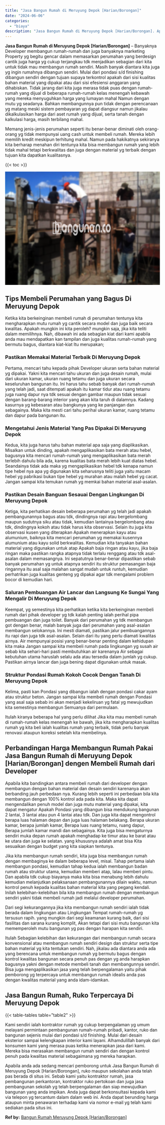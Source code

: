 ```yaml
---
title: "Jasa Bangun Rumah di Meruyung Depok [Harian/Borongan]"
date: "2024-06-06"
categories: 
  - "biaya"
description: "Jasa Bangun Rumah di Meruyung Depok [Harian/Borongan]. Apabila anda ada sedang mencari pemborong untuk Jasa Bangun Rumah di Meruyung Depok [Harian/Borongan..."
---
```


**Jasa Bangun Rumah di Meruyung Depok \[Harian/Borongan\]** – Banyaknya Developer membangun rumah-rumah dan juga banyaknya marketing Property yg begitu gencar dalam memasarkan perumahan yang berdesign cantik juga harga yg cukup terjangkau tdk menjadikan sebagian dari kita untuk tidak mau membangun rumah sendiri. Masih banyak diantara kita juga yg ingin rumahnya dibangun sendiri. Mulai dari pondasi s/d finishing dibangun sendiri dengan tujuan supaya terkontrol apakah dari sisi kualitas bahan material yang dipakai atau dari sisi efesiensi anggaran yang dihabiskan. Tidak jarang dari kita juga merasa tidak puas dengan rumah-rumah yang dijual di beberapa rumah-rumah kelas menengah kebawah yang mereka menyuguhkan harga yang lumayan mahal Namun dengan mutu yg seadanya. Bahkan membangunnya pun tidak dengan perencanaan yg matang meski sistem pembayaran yg dapat diangsur namun jikalau dikalkulasikan harga dari aset rumah yang dijual, serta tanah dengan kalkulasi harga, masih terbilang mahal.

Memang jenis-jenis perumahan seperti itu benar-benar diminati oleh orang-orang yg tidak mempunyai uang cash untuk membeli rumah. Mereka lebih memilih kredit meskipun terhitung mahal. Namun pada hakikatnya sekiranya kita berharap menahan diri tentunya kita bisa membangun rumah yang lebih tidak mahal tetapi berkwalitas dan juga dengan material yg terbaik dengan tujuan kita dapatkan kualitasnya.

{{< toc >}}

![Jasa Bangun Rumah di Meruyung Depok [Harian/Borongan]](/images/borong-bangunan-42.png)

## Tips Membeli Perumahan yang Bagus Di Meruyung Depok

Ketika kita berkeinginan membeli rumah di perumahan tentunya kita mengharapkan mutu rumah yg cantik secara model dan juga baik secara kwalitas. Apakah mungkin ini kita peroleh? mungkin saja, jika kita teliti dalam memilihnya. Nah, dibawah ini ada sebagian kiat dari kami apabila anda mau mendapatkan kan tampilan dan juga kualitas rumah-rumah yang bermutu bagus, diantara kiat-kiat Itu merupakan;

### Pastikan Memakai Material Terbaik Di Meruyung Depok

Pertama, mencari tahu kepada pihak Developer ukuran serta bahan material yg dipakai. Yakni kita mencari tahu ukuran dan juga desain rumah, mulai dari ukuran kamar, ukuran ruang tetamu dan juga ukuran secara keseluruhan bangunan itu. Ini harus tahu sebab banyak dari rumah-rumah yang telah jadi, saat ditempati apakah itu kamar tidur atau ruang tetamu juga ruang dapur nya tdk sesuai dengan gambar maupun tidak sesuai dengan barang-barang interior yang akan kita taruh di dalamnya. Kadang kasurnya yg kebesaran atau bangkunya yang ke panjangan dan sebagainya. Maka kita mesti cari tahu perihal ukuran kamar, ruang tetamu dan dapur pada bangunan itu.

### Mengetahui Jenis Material Yang Pas Dipakai Di Meruyung Depok

Kedua, kita juga harus tahu bahan material apa saja yang diaplikasikan. Misalkan untuk dinding, apakah mengaplikasikan bata merah atau hebel, bagusnya kita mencari rumah-rumah yang mengaplikasikan bata merah terlebih dahulu bila ada, karena kualitas bata merah lebih kuat diatas hebel. Seandainya tidak ada maka yg mengaplikasikan hebel tdk kenapa namun tipe hebel nya apa yg digunakan kita seharusnya teliti juga yaitu macam hebel yg pabrikasi bukan tipe hebel yg murahan atau malah hebel yg cacat. Jangan sampai kita temukan rumah yg memkai bahan material asal-asalan.

### Pastikan Desain Banguan Sesauai Dengan Lingkungan Di Meruyung Depok

Ketiga, kita perhatikan desain beberapa perumahan yg telah jadi apakah pembangunannya bagus atau tdk, dindingnya rapi atau bergelombang maupun sudutnya siku atau tidak, kemudian lantainya bergelombang atau tdk, dindingnya kokoh atau tidak harus kita observasi. Selain itu juga kita observasi kusen yang diterapkan Apakah menerapkan kayu atau alumunium, baiknya kita mencari perumahan yg memakai kusennya alumunium atau kayu solid berkwalitas. Kemudian kita tanyakan bahan material yang digunakan untuk atap Apakah baja ringan atau kayu, jika baja ringan maka pastikan rangka atapnya tidak terlalu renggang atau tdk asal-asalan dalam memasangnya. Ini sepatutnya benar-benar dipastikan sebab banyak perumahan yg untuk atapnya sendiri itu struktur pemasangan baja ringannya itu asal saja malahan sangat mudah untuk runtuh, kemudian perhatrikan juga kualitas genteng yg dipakai agar tdk mengalami problem bocor di kemudian hari.

### Saluran Pembuangan Air Lancar dan Langsung Ke Sungai Yang Mengalir Di Meruyung Depok

Keempat, yg semestinya kita perhatikan ketika kita berkeinginan membeli rumah dari pihak developer yg tdk kalah penting ialah perihal pipa pembuangan dan juga toilet. Banyak dari perumahan yg tdk membangun got dengan benar, malah banyak juga dari perumahan yang asal-asalan membangun selokannya. Ini mesti diamati, pastikan jalur pembuangannya itu rapi dan juga tdk asal-asalan. Selain dari itu yang perlu diamati kwalitas airnya. Air mempunyai posisi yang benar-benar penting dalam kehidupan kita maka Jangan sampai kita membeli rumah pada lingkungan yg susah air sebab kita sehari-hari pasti membutuhkan air karenanya Air sebagai kebutuhan utama haruslah selalu ada atau tersedia dalam jumlah yg cukup. Pastikan airnya lancar dan juga bening dapat digunakan untuk masak.

### Struktur Pondasi Rumah Kokoh Cocok Dengan Tanah Di Meruyung Depok

Kelima, pasti kan Pondasi yang dibangun ialah dengan pondasi cakar ayam atau struktur beton. Jangan sampai kita membeli rumah dengan Pondasi yang asal saja sebab ini akan menjadi kekeliruan yg fatal yg mewujudkan kita semestinya membangun Semuanya dari permulaan.

Itulah kiranya beberapa hal yang perlu dilihat Jika kita mau membeli rumah di rumah-rumah kelas menengah ke bawah, jika kita mengharapkan kualitas rumah yg kita beli ialah kualitas rumah yang terbaik, tidak perlu banyak renovasi ataupun koreksi setelah kita membelinya.

## Perbandingan Harga Membangun Rumah Pakai Jasa Bangun Rumah di Meruyung Depok \[Harian/Borongan\] dengen Membeli Rumah dari Developer

Apabila kita bandingkan antara membeli rumah dari developer dengan membangun dengan bahan material dan desain sendiri karenanya akan berbanding jauh perbedaan nya. Kurang lebih seperti ini perbedaan bila kita membangun dengan 100% kontrol ada pada kita. Maka kita dapat mengendalikan penuh model dan juga mutu material yang dipakai, kita dapat mengatur Apakah Pondasi yang dibangun bisa mendukung bangunan 2 lantai, 3 lantai atau pun 4 lantai atau tdk. Dan juga kita dapat mengontrol berapa luas halaman depan dan juga luas halaman belakang. Berapa ukuran kamar, berapa jumlah kamar, Berapa luas ruang tetamu, ruang dapur, Berapa jumlah kamar mandi dan sebagainya. Kita juga bisa mengaturnya sendiri muka depan rumah apakah menghadap ke timur atau ke barat atau ke utara dan juga ke selatan. yang khususnya adalah amat bisa Kita sesuaikan dengan budget yang kita siapkan tentunya.

Jika kita membangun rumah sendiri, kita juga bisa membangun rumah dengan membaginya ke dalam beberapa level, misal. Tahap pertama ialah membangun pondasi, kemudian tahap kedua ialah membangun badan rumah atau struktur utama, kemudian memberi atap, lalau memberi pintu. Dan apabila tdk cukup biayanya maka kita bisa menabung lebih dahulu kemudian melanjutkan pelaksanaan pembangunannya dilain waktu, namun kontrol penuh kepada kualitas bahan material kita yang pegang kendali. Inilah kelebihan-kelebihan bila kita membangun rumah dengan membangun sendiri yakni tidak membeli rumah jadi melalui developer perumahan.

Dari segi kekurangannya jika kita membangun rumah sendiri ialah tidak berada dalam lingkungan atau Lingkungan Tempat rumah-rumah yg tersusun rapih. yang mungkin dari segi keamanan kurang baik, dari sisi fasilitas dan sarana kurang komplit, Akan tetapi dari sisi mutu bangunan kita mememperoleh mutu bangunan yg pas dengan harapan kita sendiri.

Itulah Sebagian kelebihan dan kekurangan dari membangun rumah secara konvensional atau membangun rumah sendiri design dan struktur serta tipe bahan material yg kita tentukan sendiri. Nah, jikalau ada diantara anda ada yang berencana untuk membangun rumah yg bermutu bagus dengan kontrol kwalitas bangunan secara penuh pas dengan yg anda harapkan bagusnya yakni dengan metode membeli tanah dan membangunnya sendiri. Bisa juga mengaplikasikan jasa yang telah berpengalaman yaitu pihak pemborong yg terpercaya untuk membangun rumah idealis anda pas dengan kwalitas material yang anda idam-idamkan.

## Jasa Bangun Rumah, Ruko Terpercaya Di Meruyung Depok

{{< table-tables table="table2" >}}

Kami sendiri ialah kontraktor rumah yg cukup berpengalaman yg umum melayani permintaan pembangunan rumah-rumah pribadi, kantor, ruko dan bangunan sejenis mulai dari pondasi s/d finishing. Mulai dari desain eksterior sampai kelengkapan interior kami layani. Alhamdulillah banyak dari konsumen kami yang merasa puas ketika menerapkan jasa dari kami. Mereka bisa merasakan membangun rumah sendiri dan dengan kontrol penuh pada kwalitas material sebagaimana yg mereka harapkan.

Apabila anda ada sedang mencari pemborong untuk Jasa Bangun Rumah di Meruyung Depok \[Harian/Borongan\], ruko maupun sekolahan anda telah pas berada di situs ini. Sebab kami yaitu kontraktor rumah, jasa pembangunan perkantoran, kontraktor ruko pertokoan dan juga jasa pembangunan sekolah yg telah berpengalaman dan siap mewujudkan bangunan yang anda impikan. Anda juga dapat berkonsultasi kepada kami via telepon yg tercantum dalam dalam web ini. Anda dapat berunding harga ataupun minta penawaran terhadap kami via nomor e-mail yg telah kami sediakan pada situs ini.

**Ref by:** [Bangun Rumah Meruyung Depok [Harian/Borongan]](https://id.wikipedia.org/wiki/Bangun)
